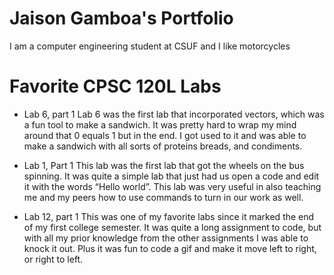 # Jaison Gamboa's Portfolio

I am a computer engineering student at CSUF and I like motorcycles

# Favorite CPSC 120L Labs
* Lab 6, part 1
  Lab 6 was the first lab that incorporated vectors, which was a fun tool to make a sandwich. It was pretty hard to wrap my mind around that 0 equals 1 but in the end. I got used to it and was able to make a sandwich with all sorts of proteins breads, and condiments.

* Lab 1, Part 1
  This lab was the first lab that got the wheels on the bus spinning. It was quite a simple lab that just had us open a code and edit it with the words “Hello world”. This lab was very useful in also teaching me and my peers how to use commands to turn in our work as well.

* Lab 12, part 1
  This was one of my favorite labs since it marked the end of my first college semester. It was quite a long assignment to code, but with all my prior knowledge from the other assignments I was able to knock it out. Plus it was fun to code a gif and make it move left to right, or right to left.
